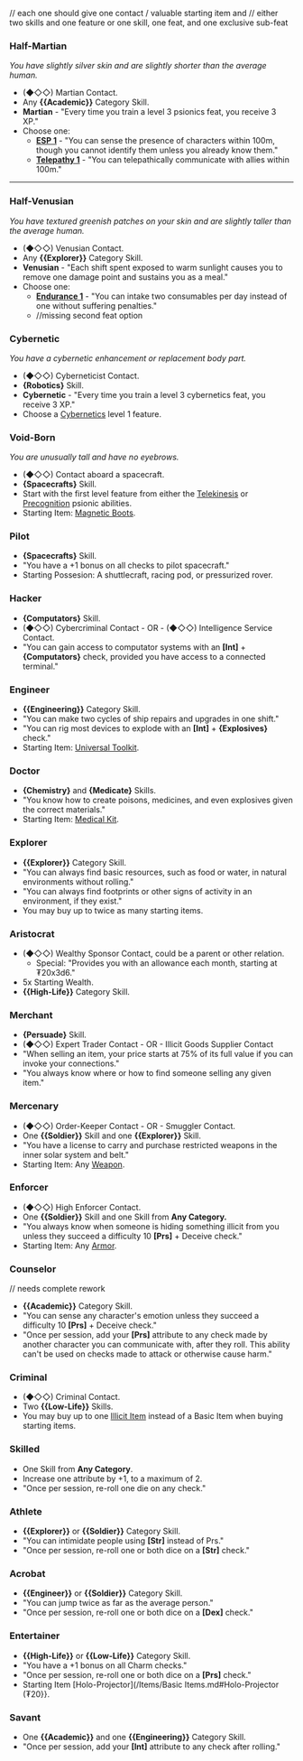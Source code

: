 // each one should give one contact / valuable starting item and
// either two skills and one feature or one skill, one feat, and one exclusive sub-feat

### Half-Martian
_You have slightly silver skin and are slightly shorter than the average human._
- (◆◇◇) Martian Contact.
- Any **{{Academic}}** Category Skill.
- **Martian** - "Every time you train a level 3 psionics feat, you receive 3 XP."
- Choose one:
	- **[ESP 1](./Psionics.md#ESP)** - "You can sense the presence of characters within 100m, though you cannot identify them unless you already know them."
	- **[Telepathy 1](./Psionics.md#Telepathy)** - "You can telepathically communicate with allies within 100m."
---
### Half-Venusian
_You have textured greenish patches on your skin and are slightly taller than the average human._
- (◆◇◇) Venusian Contact.
- Any **{{Explorer}}** Category Skill.
- **Venusian** - "Each shift spent exposed to warm sunlight causes you to remove one damage point and sustains you as a meal."
- Choose one:
	- **[Endurance 1](./Disciplines.md#Endurance)** - "You can intake two consumables per day instead of one without suffering penalties."
	- //missing second feat option
### Cybernetic
_You have a cybernetic enhancement or replacement body part._
- (◆◇◇) Cyberneticist Contact.
- **{Robotics}** Skill.
- **Cybernetic** - "Every time you train a level 3 cybernetics feat, you receive 3 XP."
- Choose a [Cybernetics](./Cybernetics.md) level 1 feature.
### Void-Born
_You are unusually tall and have no eyebrows._
- (◆◇◇) Contact aboard a spacecraft.
- **{Spacecrafts}** Skill.
- Start with the first level feature from either the [Telekinesis](./Psionics.md#Precognition) or [Precognition](./Psionics.md#Precognition) psionic abilities.
- Starting Item: [Magnetic Boots](../Items/Basic%20Items.md).
### Pilot
- **{Spacecrafts}** Skill.
- "You have a +1 bonus on all checks to pilot spacecraft."
- Starting Possesion: A shuttlecraft, racing pod, or pressurized rover.
### Hacker
- **{Computators}** Skill.
- (◆◇◇) Cybercriminal Contact - OR - (◆◇◇) Intelligence Service Contact.
- "You can gain access to computator systems with an **\[Int\]** + **{Computators}** check, provided you have access to a connected terminal."
### Engineer
- **{{Engineering}}** Category Skill.
- "You can make two cycles of ship repairs and upgrades in one shift."
- "You can rig most devices to explode with an **\[Int\]** + **{Explosives}** check."
- Starting Item: [Universal Toolkit](../Items/Basic%20Items.md).
### Doctor
- **{Chemistry}** and **{Medicate}** Skills.
- "You know how to create poisons, medicines, and even explosives given the correct materials."
- Starting Item: [Medical Kit](../Items/Basic%20Items.md).
### Explorer
- **{{Explorer}}** Category Skill.
- "You can always find basic resources, such as food or water, in natural environments without rolling."
- "You can always find footprints or other signs of activity in an environment, if they exist."
- You may buy up to twice as many starting items.
### Aristocrat
- (◆◇◇) Wealthy Sponsor Contact, could be a parent or other relation.
    - Special: "Provides you with an allowance each month, starting at ₮20x3d6."
- 5x Starting Wealth.
- **{{High-Life}}** Category Skill.
### Merchant
- **{Persuade}** Skill.
- (◆◇◇) Expert Trader Contact - OR - Illicit Goods Supplier Contact
- "When selling an item, your price starts at 75% of its full value if you can invoke your connections."
- "You always know where or how to find someone selling any given item."
### Mercenary
- (◆◇◇) Order-Keeper Contact - OR - Smuggler Contact.
- One **{{Soldier}}** Skill and one **{{Explorer}}** Skill.
- "You have a license to carry and purchase restricted weapons in the inner solar system and belt."
- Starting Item: Any [Weapon](../Items/Weapons.md).
### Enforcer
- (◆◇◇) High Enforcer Contact.
- One **{{Soldier}}** Skill and one Skill from **Any Category.**
- "You always know when someone is hiding something illicit from you unless they succeed a difficulty 10 **\[Prs]** + Deceive check."
- Starting Item: Any [Armor](../Items/Armors.md).
### Counselor
// needs complete rework
- **{{Academic}}** Category Skill.
- "You can sense any character's emotion unless they succeed a difficulty 10 **\[Prs]** + Deceive check."
- "Once per session, add your **\[Prs\]** attribute to any check made by another character you can communicate with, after they roll. This ability can't be used on checks made to attack or otherwise cause harm."
### Criminal
- (◆◇◇) Criminal Contact.
- Two **{{Low-Life}}** Skills.
- You may buy up to one [Illicit Item](Restricted%20Items.md) instead of a Basic Item when buying starting items.
### Skilled
- One Skill from **Any Category**.
- Increase one attribute by +1, to a maximum of 2.
- "Once per session, re-roll one die on any check."
### Athlete
- **{{Explorer}}** or **{{Soldier}}** Category Skill.
- "You can intimidate people using **\[Str\]** instead of Prs."
- "Once per session, re-roll one or both dice on a **\[Str\]** check."
### Acrobat
- **{{Engineer}}** or **{{Soldier}}** Category Skill.
- "You can jump twice as far as the average person."
- "Once per session, re-roll one or both dice on a **\[Dex\]** check."
### Entertainer
- **{{High-Life}}** or **{{Low-Life}}** Category Skill.
- "You have a +1 bonus on all Charm checks."
- "Once per session, re-roll one or both dice on a **\[Prs\]** check."
- Starting Item [Holo-Projector](/Items/Basic Items.md#Holo-Projector (₮20}}.
### Savant
- One **{{Academic}}** and one **{{Engineering}}** Category Skill.
- "Once per session, add your **\[Int\]** attribute to any check after rolling."
